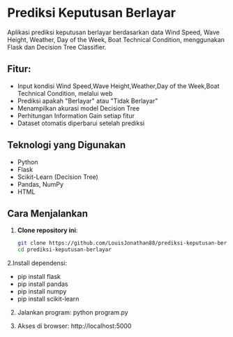 # Prediksi Keputusan Berlayar

Aplikasi prediksi keputusan berlayar berdasarkan data Wind Speed, Wave Height, Weather, Day of the Week, Boat Technical Condition, menggunakan Flask dan Decision Tree Classifier.

## Fitur:
- Input kondisi Wind Speed,Wave Height,Weather,Day of the Week,Boat Technical Condition, melalui web
- Prediksi apakah "Berlayar" atau "Tidak Berlayar"
- Menampilkan akurasi model Decision Tree
- Perhitungan Information Gain setiap fitur
- Dataset otomatis diperbarui setelah prediksi

## Teknologi yang Digunakan
- Python
- Flask
- Scikit-Learn (Decision Tree)
- Pandas, NumPy
- HTML

## Cara Menjalankan

1. **Clone repository ini**:
   ```bash
   git clone https://github.com/LouisJonathan88/prediksi-keputusan-berlayar.git
   cd prediksi-keputusan-berlayar

2.Install dependensi:
- pip install flask
- pip install pandas
- pip install numpy
- pip install scikit-learn

2. Jalankan program:
python program.py

3. Akses di browser:
http://localhost:5000

